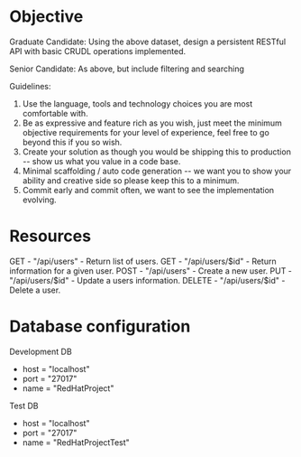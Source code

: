 # Objective

Graduate Candidate: Using the above dataset, design a persistent RESTful API with basic CRUDL operations implemented.

Senior Candidate: As above, but include filtering and searching

Guidelines:

1. Use the language, tools and technology choices you are most comfortable with.
2. Be as expressive and feature rich as you wish, just meet the minimum objective requirements for your level of experience, feel free to go beyond this if you so wish.
3. Create your solution as though you would be shipping this to production -- show us what you value in a code base.
4. Minimal scaffolding / auto code generation -- we want you to show your ability and creative side so please keep this to a minimum.
5. Commit early and commit often, we want to see the implementation evolving.

# Resources

GET - "/api/users" - Return list of users.
GET - "/api/users/$id" - Return information for a given user.
POST - "/api/users" - Create a new user.
PUT - "/api/users/$id" - Update a users information.
DELETE - "/api/users/$id" - Delete a user.

# Database configuration

Development DB
* host = "localhost"
* port = "27017"
* name = "RedHatProject"

Test DB
* host = "localhost"
* port = "27017"
* name = "RedHatProjectTest"
